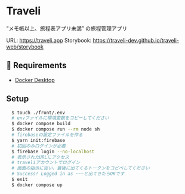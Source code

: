 # Traveli
“メモ帳以上、旅程表アプリ未満” の旅程管理アプリ  

URL: https://traveli.app
Storybook: https://traveli-dev.github.io/traveli-web/storybook

## 🔑 Requirements
- [Docker Desktop](https://www.docker.com/products/docker-desktop)

## Setup
```sh
  $ touch ./front/.env
  # envファイルに環境変数をコピーしてください
  $ docker compose build
  $ docker compose run --rm node sh
  # firebaseの設定ファイルを作る
  $ yarn init:firebase
  # 初回のみログインが必要
  $ firebase login --no-localhost
  # 表示されたURLにアクセス
  # traveliアカウントでログイン
  # 画面の指示に従い，最後に出てくるトークンをコピペしてください
  # Success! Logged in as ~~~と出てきたらOKです
  $ exit
  $ docker compose up
```